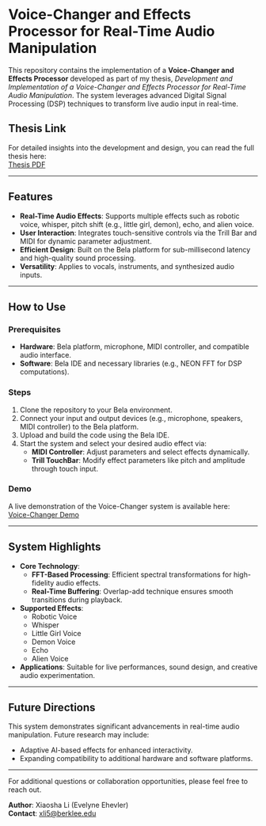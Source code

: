 # Voice-Changer and Effects Processor for Real-Time Audio Manipulation

This repository contains the implementation of a **Voice-Changer and Effects Processor** developed as part of my thesis, *Development and Implementation of a Voice-Changer and Effects Processor for Real-Time Audio Manipulation*. The system leverages advanced Digital Signal Processing (DSP) techniques to transform live audio input in real-time.

## Thesis Link
For detailed insights into the development and design, you can read the full thesis here:  
[Thesis PDF](https://03f1e01a-c69a-4db6-ac02-775b26f3a83a.filesusr.com/ugd/87f27a_20e8783319144c2bb409478890312b07.pdf)

---

## Features
- **Real-Time Audio Effects**: Supports multiple effects such as robotic voice, whisper, pitch shift (e.g., little girl, demon), echo, and alien voice.
- **User Interaction**: Integrates touch-sensitive controls via the Trill Bar and MIDI for dynamic parameter adjustment.
- **Efficient Design**: Built on the Bela platform for sub-millisecond latency and high-quality sound processing.
- **Versatility**: Applies to vocals, instruments, and synthesized audio inputs.

---

## How to Use

### Prerequisites
- **Hardware**: Bela platform, microphone, MIDI controller, and compatible audio interface.
- **Software**: Bela IDE and necessary libraries (e.g., NEON FFT for DSP computations).

### Steps
1. Clone the repository to your Bela environment.
2. Connect your input and output devices (e.g., microphone, speakers, MIDI controller) to the Bela platform.
3. Upload and build the code using the Bela IDE.
4. Start the system and select your desired audio effect via:
   - **MIDI Controller**: Adjust parameters and select effects dynamically.
   - **Trill TouchBar**: Modify effect parameters like pitch and amplitude through touch input.

### Demo
A live demonstration of the Voice-Changer system is available here:  
[Voice-Changer Demo](https://evelyneehevler.wixsite.com/evelyneehevler/projects-6-1)

---

## System Highlights
- **Core Technology**: 
  - **FFT-Based Processing**: Efficient spectral transformations for high-fidelity audio effects.
  - **Real-Time Buffering**: Overlap-add technique ensures smooth transitions during playback.
- **Supported Effects**:
  - Robotic Voice
  - Whisper
  - Little Girl Voice
  - Demon Voice
  - Echo
  - Alien Voice
- **Applications**: Suitable for live performances, sound design, and creative audio experimentation.

---

## Future Directions
This system demonstrates significant advancements in real-time audio manipulation. Future research may include:
- Adaptive AI-based effects for enhanced interactivity.
- Expanding compatibility to additional hardware and software platforms.

---

For additional questions or collaboration opportunities, please feel free to reach out.

**Author**: Xiaosha Li (Evelyne Ehevler)  
**Contact**: [xli5@berklee.edu](mailto:xli5@berklee.edu)

